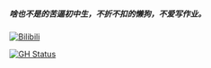 
<!--
**zjkwdy/zjkwdy** is a ✨ _special_ ✨ repository because its `README.md` (this file) appears on your GitHub profile.
Here are some ideas to get you started:
- 🔭 I’m currently working on ...
- 🌱 I’m currently learning ...
- 👯 I’m looking to collaborate on ...
- 🤔 I’m looking for help with ...
- 💬 Ask me about ...
- 📫 How to reach me: ...
- 😄 Pronouns: ...
- ⚡ Fun fact: ...
-->

##### 啥也不是的苦逼初中生，不折不扣的懒狗，不爱写作业。

[![Bilibili](https://raw.githubusercontent.com/spencerwooo/Substats/master/docs/assets/logo_bilibili.png)](https://space.bilibili.com/470310172)

[![GH Status](https://github-readme-stats.vercel.app/api?username=zjkwdy)]()